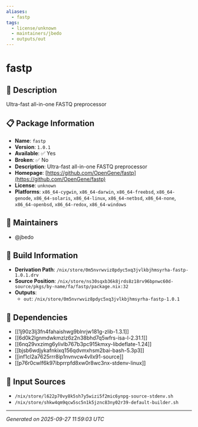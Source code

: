 ```yaml
---
aliases:
  - fastp
tags:
  - license/unknown
  - maintainers/jbedo
  - outputs/out
---
```


# fastp

## 📝 Description

Ultra-fast all-in-one FASTQ preprocessor

## 📋 Package Information

- **Name**: `fastp`
- **Version**: `1.0.1`
- **Available**: ✅ Yes
- **Broken**: ✅ No
- **Description**: Ultra-fast all-in-one FASTQ preprocessor
- **Homepage**: [https://github.com/OpenGene/fastp](https://github.com/OpenGene/fastp)
- **License**: `unknown`
- **Platforms**: `x86_64-cygwin`, `x86_64-darwin`, `x86_64-freebsd`, `x86_64-genode`, `x86_64-solaris`, `x86_64-linux`, `x86_64-netbsd`, `x86_64-none`, `x86_64-openbsd`, `x86_64-redox`, `x86_64-windows`
## 👥 Maintainers

- @jbedo


## 🔧 Build Information

- **Derivation Path**: `/nix/store/0m5nvrwviz8pdyc5xq3jvlkbjhmsyrha-fastp-1.0.1.drv`
- **Source Position**: `/nix/store/ns30sqxb36k8jrds8z18rv96bpnwc60d-source/pkgs/by-name/fa/fastp/package.nix:32`
- **Outputs**:
  - `out`:  `/nix/store/0m5nvrwviz8pdyc5xq3jvlkbjhmsyrha-fastp-1.0.1`

## 🔗 Dependencies

- [[1j90z3lj3fn4fahaishwg9blnrjw181g-zlib-1.3.1]]
- [[6d0k2lgnmdwkmzlz6z2n38bhd7q5wfrs-isa-l-2.31.1]]
- [[6nq29vxzimg6ylivlb767b3pc915kmxy-libdeflate-1.24]]
- [[bjsb6wdjykafnkixq156qdvmxhsm2bai-bash-5.3p3]]
- [[inf1cl2a7625rrr8ip1nvnvcw4vllx91-source]]
- [[p76r0cwlf6k97ibprrpfd8xw0r8wc3nx-stdenv-linux]]

## 📁 Input Sources

- `/nix/store/l622p70vy8k5sh7y5wizi5f2mic6ynpg-source-stdenv.sh`
- `/nix/store/shkw4qm9qcw5sc5n1k5jznc83ny02r39-default-builder.sh`

---
*Generated on 2025-09-27 11:59:03 UTC*
